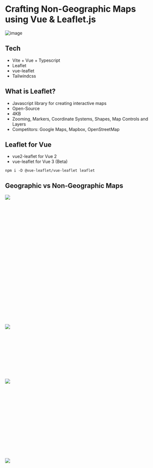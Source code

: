 # Crafting Non-Geographic Maps using Vue & Leaflet.js

![image](https://github.com/alexander-gekov/vuejs-global-summit-2023-demo/assets/40495748/bbad084a-d0ea-40fe-a544-65ce8e10402c)

## Tech

* Vite + Vue + Typescript
* Leaflet
* vue-leaflet
* Tailwindcss

## What is Leaflet?

* Javascript library for creating interactive maps
* Open-Source
* 4KB
* Zooming, Markers, Coordinate Systems, Shapes, Map Controls and Layers
* Competitors: Google Maps, Mapbox, OpenStreetMap

## Leaflet for Vue

* vue2-leaflet for Vue 2
* vue-leaflet for Vue 3 (Beta)

```npm i -D @vue-leaflet/vue-leaflet leaflet```

## Geographic vs Non-Geographic Maps

<div class="sl-block is-focused" data-block-type="image" style="width: 806.4px; height: 422.1px; left: 76.8px; top: 224.95px; min-width: 1px; min-height: 1px;" data-name="image-e4c264" data-origin-id="97f4c3b403bdc5d94f735d77e9fbf686"><div class="sl-block-content" style="z-index: 15;"><img class="" data-natural-width="1280" data-natural-height="670" src="https://s3.amazonaws.com/media-p.slid.es/uploads/2334865/images/10474213/pasted-from-clipboard.png" data-lazy-loaded=""></div></div>

<div class="sl-block is-focused" data-block-type="image" style="width: 403.202px; height: 177.57px; left: 63.8px; top: 228.215px; min-width: 1px; min-height: 1px;" data-name="image-84bb06" data-origin-id="8a8aff379555f906d24e8630d0eaa3e6"><div class="sl-block-content" style="z-index: 15;"><img class="" data-natural-width="2500" data-natural-height="1101" src="https://s3.amazonaws.com/media-p.slid.es/uploads/2334865/images/10474216/pasted-from-clipboard.png" data-lazy-loaded=""></div></div><div class="sl-block is-focused" data-block-type="image" style="width: 311.759px; height: 259px; left: 572.92px; top: 207.5px; min-width: 1px; min-height: 1px;" data-name="image-da2124" data-origin-id="63811dc2102dbbaa865eb0cf50846bd3"><div class="sl-block-content" style="z-index: 16;"><img class="" data-natural-width="1625" data-natural-height="1350" src="https://s3.amazonaws.com/media-p.slid.es/uploads/2334865/images/10474218/pasted-from-clipboard.png" data-lazy-loaded=""></div></div><div class="sl-block is-focused" data-block-type="image" style="width: 342.716px; height: 221px; left: 188.784px; top: 445px; min-width: 1px; min-height: 1px;" data-name="image-b5adfa" data-origin-id="7eaa9e499109825fdb1b478cc49877a5"><div class="sl-block-content" style="z-index: 17;"><img class="" data-natural-width="825" data-natural-height="532" src="https://s3.amazonaws.com/media-p.slid.es/uploads/2334865/images/10474271/pasted-from-clipboard.png" data-lazy-loaded=""></div></div>

